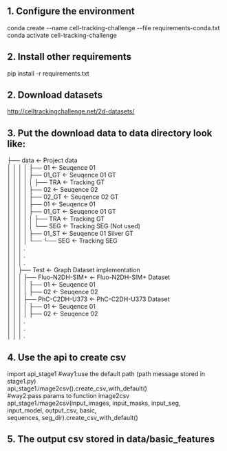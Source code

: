## 1. Configure the environment   
conda create --name cell-tracking-challenge --file requirements-conda.txt   
conda activate cell-tracking-challenge     

## 2. Install other requirements      
pip install -r requirements.txt   

## 2. Download datasets   
http://celltrackingchallenge.net/2d-datasets/   

## 3. Put the download data to data directory look like:    

├── data                    <- Project data   
│   │   │   │   ├── 01                                    <- Seuqence 01   
│   │   │   │   ├── 01_GT                                 <- Seuqence 01 GT   
│   │   │   │   │   ├── TRA                                   <- Tracking GT   
│   │   │   │   ├── 02                                    <- Seuqence 02   
│   │   │   │   ├── 02_GT                                 <- Seuqence 02 GT   
│   │   │   │   ├── 01                                    <- Seuqence 01   
│   │   │   │   ├── 01_GT                                 <- Seuqence 01 GT   
│   │   │   │   │   ├── TRA                                   <- Tracking GT   
│   │   │   │   │   └── SEG                                   <- Tracking SEG (Not used)   
│   │   │   │   ├── 01_ST                                 <- Seuqence 01 Silver GT   
│   │   │   │   └── └── SEG                                   <- Tracking SEG   
│   │   │   .   
│   │   │   .   
│   │   │   .   
│   │   ├── Test                             <- Graph Dataset implementation   
│   │   │   ├── Fluo-N2DH-SIM+                        <- Fluo-N2DH-SIM+ Dataset   
│   │   │   │   ├── 01                                    <- Seuqence 01   
│   │   │   │   ├── 02                                    <- Seuqence 02   
│   │   │   ├── PhC-C2DH-U373                             <- PhC-C2DH-U373 Dataset   
│   │   │   │   ├── 01                                    <- Seuqence 01   
│   │   │   │   ├── 02                                    <- Seuqence 02   
│   │   │   .   
│   │   │   .   
│   │   │   .   

## 4. Use the api to create csv   

import api_stage1
    #way1:use the default path (path message stored in stage1.py)   
    api_stage1.image2csv().create_csv_with_default()   
    #way2:pass params to function image2csv    
    api_stage1.image2csv(input_images, input_masks, input_seg,   
               input_model, output_csv, basic,   
               sequences, seg_dir).create_csv_with_default()   

## 5. The output csv stored in data/basic_features   
